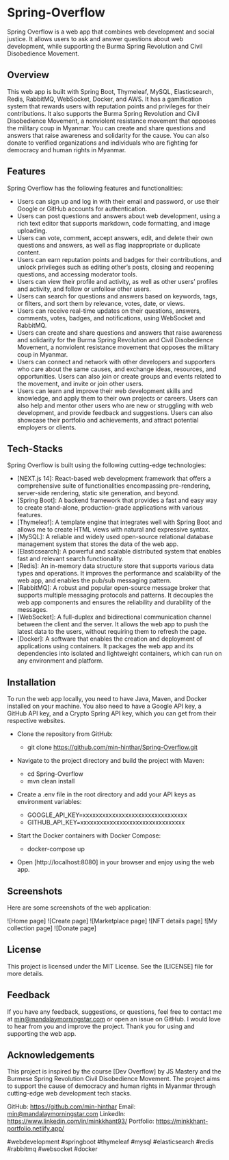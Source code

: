 # Spring-Overflow
Spring Overflow is a web app that combines web development and social justice. It allows users to ask and answer questions about web development, while supporting the Burma Spring Revolution and Civil Disobedience Movement.

## Overview
This web app is built with Spring Boot, Thymeleaf, MySQL, Elasticsearch, Redis, RabbitMQ, WebSocket, Docker, and AWS. It has a gamification system that rewards users with reputation points and privileges for their contributions. It also supports the Burma Spring Revolution and Civil Disobedience Movement, a nonviolent resistance movement that opposes the military coup in Myanmar. You can create and share questions and answers that raise awareness and solidarity for the cause. You can also donate to verified organizations and individuals who are fighting for democracy and human rights in Myanmar.

## Features

Spring Overflow has the following features and functionalities:

- Users can sign up and log in with their email and password, or use their Google or GitHub accounts for authentication.
- Users can post questions and answers about web development, using a rich text editor that supports markdown, code formatting, and image uploading.
- Users can vote, comment, accept answers, edit, and delete their own questions and answers, as well as flag inappropriate or duplicate content.
- Users can earn reputation points and badges for their contributions, and unlock privileges such as editing other’s posts, closing and reopening questions, and accessing moderator tools.
- Users can view their profile and activity, as well as other users’ profiles and activity, and follow or unfollow other users.
- Users can search for questions and answers based on keywords, tags, or filters, and sort them by relevance, votes, date, or views.
- Users can receive real-time updates on their questions, answers, comments, votes, badges, and notifications, using WebSocket and RabbitMQ.
- Users can create and share questions and answers that raise awareness and solidarity for the Burma Spring Revolution and Civil Disobedience Movement, a nonviolent resistance movement that opposes the military coup in Myanmar.
- Users can connect and network with other developers and supporters who care about the same causes, and exchange ideas, resources, and opportunities. Users can also join or create groups and events related to the movement, and invite or join other users.
- Users can learn and improve their web development skills and knowledge, and apply them to their own projects or careers. Users can also help and mentor other users who are new or struggling with web development, and provide feedback and suggestions. Users can also showcase their portfolio and achievements, and attract potential employers or clients.

## Tech-Stacks

Spring Overflow is built using the following cutting-edge technologies:

- [NEXT.js 14]:  React-based web development framework that offers a comprehensive suite of functionalities encompassing pre-rendering, server-side rendering, static site generation, and beyond.
- [Spring Boot]: A backend framework that provides a fast and easy way to create stand-alone, production-grade applications with various features.
- [Thymeleaf]: A template engine that integrates well with Spring Boot and allows me to create HTML views with natural and expressive syntax.
- [MySQL]: A reliable and widely used open-source relational database management system that stores the data of the web app.
- [Elasticsearch]: A powerful and scalable distributed system that enables fast and relevant search functionality.
- [Redis]: An in-memory data structure store that supports various data types and operations. It improves the performance and scalability of the web app, and enables the pub/sub messaging pattern.
- [RabbitMQ]: A robust and popular open-source message broker that supports multiple messaging protocols and patterns. It decouples the web app components and ensures the reliability and durability of the messages.
- [WebSocket]: A full-duplex and bidirectional communication channel between the client and the server. It allows the web app to push the latest data to the users, without requiring them to refresh the page.
- [Docker]: A software that enables the creation and deployment of applications using containers. It packages the web app and its dependencies into isolated and lightweight containers, which can run on any environment and platform.

## Installation

To run the web app locally, you need to have Java, Maven, and Docker installed on your machine. You also need to have a Google API key, a GitHub API key, and a Crypto Spring API key, which you can get from their respective websites.

- Clone the repository from GitHub:
  - git clone https://github.com/min-hinthar/Spring-Overflow.git
    
- Navigate to the project directory and build the project with Maven:
  - cd Spring-Overflow
  - mvn clean install
    
- Create a .env file in the root directory and add your API keys as environment variables:
  - GOOGLE_API_KEY=xxxxxxxxxxxxxxxxxxxxxxxxxxxxxxxx
  - GITHUB_API_KEY=xxxxxxxxxxxxxxxxxxxxxxxxxxxxxxxx

- Start the Docker containers with Docker Compose:
  - docker-compose up

- Open [http://localhost:8080] in your browser and enjoy using the web app.


## Screenshots

Here are some screenshots of the web application:

![Home page]
![Create page]
![Marketplace page]
![NFT details page]
![My collection page]
![Donate page]

## License

This project is licensed under the MIT License. See the [LICENSE] file for more details.

## Feedback

If you have any feedback, suggestions, or questions, feel free to contact me at min@mandalaymorningstar.com or open an issue on GitHub. I would love to hear from you and improve the project. Thank you for using and supporting the web app.

## Acknowledgements

This project is inspired by the course [Dev Overflow] by JS Mastery and the Burmese Spring Revolution Civil Disobedience Movement. The project aims to support the cause of democracy and human rights in Myanmar through cutting-edge web development tech stacks.

GitHub: https://github.com/min-hinthar 
Email: min@mandalaymorningstar.com 
LinkedIn: https://www.linkedin.com/in/minkkhant93/ 
Portfolio: https://minkkhant-portfolio.netlify.app/ 

#webdevelopment #springboot #thymeleaf #mysql #elasticsearch #redis #rabbitmq #websocket #docker


